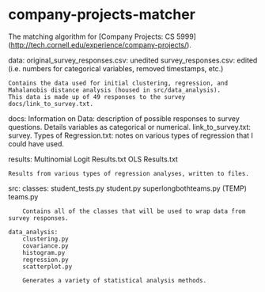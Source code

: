 company-projects-matcher
========================

The matching algorithm for [Company Projects: CS 5999] (http://tech.cornell.edu/experience/company-projects/).

data: 
	original_survey_responses.csv: unedited
	survey_responses.csv: edited (i.e. numbers for categorical variables, removed timestamps, etc.)
	  
	Contains the data used for initial clustering, regression, and Mahalanobis distance analysis (housed in src/data_analysis).
	This data is made up of 49 responses to the survey docs/link_to_survey.txt.

docs:
	Information on Data: description of possible responses to survey questions. Details variables as categorical or numerical.
	link_to_survey.txt: survey.
	Types of Regression.txt: notes on various types of regression that I could have used.

results:
	Multinomial Logit Results.txt
	OLS Results.txt

	Results from various types of regression analyses, written to files.

src:
	classes:
		student_tests.py
		student.py
		superlongbothteams.py (TEMP)
		teams.py

		Contains all of the classes that will be used to wrap data from survey responses.

	data_analysis:
		clustering.py
		covariance.py
		histogram.py
		regression.py
		scatterplot.py

		Generates a variety of statistical analysis methods.

